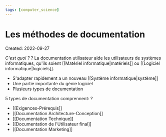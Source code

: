 ```yaml
---
tags: [computer_science] 
---
```

# Les méthodes de documentation
Created: 2022-09-27

*C'est quoi ?*
?
La documentation utilisateur aide les utilisateurs de systèmes informatiques, qu'ils soient [[Matériel informatique|matériels]] ou [[Logiciel informatique|logiciels]].
- S'adapter rapidement a un nouveau [[Système informatique|système]]
- Une partie importante du génie logiciel
- Plusieurs types de documentation
<!--SR:!2023-08-08,177,230-->

5 types de documentation comprennent:
?
- [[Exigences-Prérequis]]
- [[Documentation Architecture-Conception]]
- [[Documentation Technique]]
- [[Documentation de l'Utilisateur final]]
- [[Documentation Marketing]]
<!--SR:!2023-08-19,195,250-->
